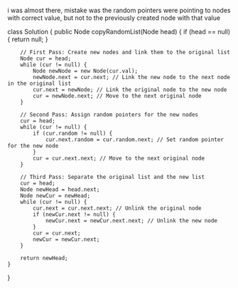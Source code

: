 i was almost there, mistake was the random  pointers were pointing to nodes with correct value, but not to the previously created node with that value

class Solution {
    public Node copyRandomList(Node head) {
        if (head == null) {
            return null;
        }
        
        // First Pass: Create new nodes and link them to the original list
        Node cur = head;
        while (cur != null) {
            Node newNode = new Node(cur.val);
            newNode.next = cur.next; // Link the new node to the next node in the original list
            cur.next = newNode; // Link the original node to the new node
            cur = newNode.next; // Move to the next original node
        }
        
        // Second Pass: Assign random pointers for the new nodes
        cur = head;
        while (cur != null) {
            if (cur.random != null) {
                cur.next.random = cur.random.next; // Set random pointer for the new node
            }
            cur = cur.next.next; // Move to the next original node
        }
        
        // Third Pass: Separate the original list and the new list
        cur = head;
        Node newHead = head.next;
        Node newCur = newHead;
        while (cur != null) {
            cur.next = cur.next.next; // Unlink the original node
            if (newCur.next != null) {
                newCur.next = newCur.next.next; // Unlink the new node
            }
            cur = cur.next;
            newCur = newCur.next;
        }
        
        return newHead;
    }
}
